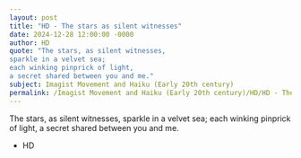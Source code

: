 ```yaml
---
layout: post
title: "HD - The stars as silent witnesses"
date: 2024-12-28 12:00:00 -0000
author: HD
quote: "The stars, as silent witnesses, 
sparkle in a velvet sea; 
each winking pinprick of light, 
a secret shared between you and me."
subject: Imagist Movement and Haiku (Early 20th century)
permalink: /Imagist Movement and Haiku (Early 20th century)/HD/HD - The stars as silent witnesses
---
```


The stars, as silent witnesses, 
sparkle in a velvet sea; 
each winking pinprick of light, 
a secret shared between you and me.

- HD
